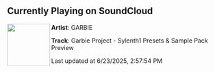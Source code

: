 ## Currently Playing on SoundCloud

[<img align="left" width="100" src="https://i1.sndcdn.com/artworks-fOKq8r5u7BwVJkpp-40ceag-t500x500.jpg">](https://soundcloud.com/dj-garbie/garbie-project-sylenth1)

**Artist**: GARBIE 

**Track**: Garbie Project - Sylenth1 Presets & Sample Pack Preview

Last updated at 6/23/2025, 2:57:54 PM
